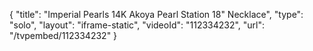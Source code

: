{
    "title": "Imperial Pearls 14K Akoya Pearl Station 18\" Necklace",
    "type": "solo",
    "layout": "iframe-static",
    "videoId": "112334232",
    "url": "\/tvpembed\/112334232"
}